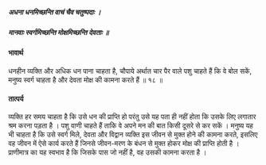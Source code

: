 ##### अधना धनमिच्छन्ति वाचं चैव चतुष्पदाः ।
##### मानवाः स्वर्गमिच्छन्ति मोक्षमिच्छन्ति देवताः ॥

#### भावार्थ

धनहीन व्यक्ति और अधिक धन पाना चाहता है, चौपाये अर्थात चार पैर वाले पशु चाहते हैं कि वे बोल सकें, मनुष्य स्वर्ग चाहता है और देवता मोक्ष की कामना करते हैं ॥ १८ ॥

#### तात्पर्य

व्यक्ति हर समय चाहता है कि उसे धन की प्राप्ति हो परंतु उसे यह पता ही नहीं होता कि उसके लिए लगातार श्रम करना पड़ता है । पशु वाणी चाहते हैं ताकि वे अपने मन की बात किसी दूसरे से कर सकें । मनुष्य यह भी चाहता है कि उसे स्वर्ग मिले, देवता और विद्वान व्यक्ति इस जीवन से मुक्त होने की कामना करते, इसलिए वह जीवन में ऐसे कार्य करते हैं जिनसे जीवन-मरण के बंधन से मुक्त होकर मोक्ष की प्राप्ति होती है । प्राणीमात्र का यह स्वभाव है कि जिसके पास जो नहीं है, वह उसकी कामना करता है ।